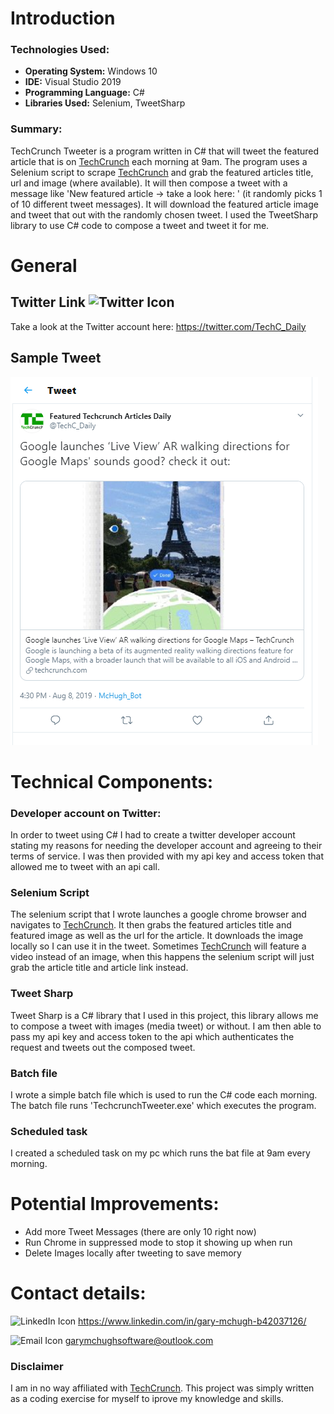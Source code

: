 # Introduction	

### Technologies Used:

+ **Operating System:** Windows 10
+ **IDE:** Visual Studio 2019
+ **Programming Language:** C#
+ **Libraries Used:** Selenium, TweetSharp

### Summary:
TechCrunch Tweeter is a program written in C# that will tweet the featured article that is on [TechCrunch](https://techcrunch.com/) each morning at 9am. The program uses a Selenium script to scrape [TechCrunch](https://techcrunch.com/) and grab the featured articles title, url and image (where available). It will then compose a tweet with a message like 'New featured article -> <ArticleTitle> take a look here: <ArticleLink>' (it randomly picks 1 of 10 different tweet messages). It will download the featured article image and tweet that out with the randomly chosen tweet. I used the TweetSharp library to use C# code to compose a tweet and tweet it for me.
  
  # General
  
 ## Twitter Link  <img src="Images/logos/twitterIcon.png" height = "20" width = "20" alt="Twitter Icon" />
 Take a look at the Twitter account here: https://twitter.com/TechC_Daily
 
  ## Sample Tweet
  <img src="Images/tweet.png" alt="Tweet" href = "https://twitter.com/TechC_Daily/status/1159487020038787072" />
  
 # Technical Components:
 
### Developer account on Twitter:
In order to tweet using C# I had to create a twitter developer account stating my reasons for needing the developer account and agreeing to their terms of service. I was then provided with my api key and access token that allowed me to tweet with an api call.

### Selenium Script
The selenium script that I wrote launches a google chrome browser and navigates to [TechCrunch](https://techcrunch.com/). It then grabs the featured articles title and featured image as well as the url for the article. It downloads the image locally so I can use it in the tweet. Sometimes [TechCrunch](https://techcrunch.com/) will feature a video instead of an image, when this happens the selenium script will just grab the article title and article link instead.

### Tweet Sharp
Tweet Sharp is a C# library that I used in this project, this library allows me to compose a tweet with images (media tweet) or without. I am then able to pass my api key and access token to the api which authenticates the request and tweets out the composed tweet. 

### Batch file
I wrote a simple batch file which is used to run the C# code each morning. The batch file runs 'TechcrunchTweeter.exe' which executes the program.

### Scheduled task
I created a scheduled task on my pc which runs the bat file at 9am every morning.

 # Potential Improvements:
 +  Add more Tweet Messages (there are only 10 right now)
 +  Run Chrome in suppressed mode to stop it showing up when run
 +  Delete Images locally after tweeting to save memory
 
  # Contact details:
  <img src="Images/logos/linkedInIcon.png" height = "20" width = "20" alt="LinkedIn Icon" /> https://www.linkedin.com/in/gary-mchugh-b42037126/
  
  <img src="Images/logos/EmailIcon.png" height = "20" width = "20" alt="Email Icon" /> <a href="mailto:garymchughsoftware@outlook.com">garymchughsoftware@outlook.com</a>
  
 ### Disclaimer
 I am in no way affiliated with [TechCrunch](https://techcrunch.com/). This project was simply written as a coding exercise for myself to iprove my knowledge and skills.
